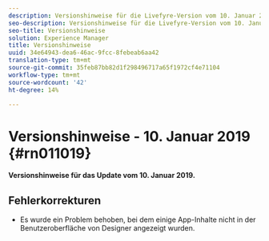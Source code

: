 ```yaml
---
description: Versionshinweise für die Livefyre-Version vom 10. Januar 2019.
seo-description: Versionshinweise für die Livefyre-Version vom 10. Januar 2019.
seo-title: Versionshinweise
solution: Experience Manager
title: Versionshinweise
uuid: 34e64943-dea6-46ac-9fcc-8febeab6aa42
translation-type: tm+mt
source-git-commit: 35feb87bb82d1f298496717a65f1972cf4e71104
workflow-type: tm+mt
source-wordcount: '42'
ht-degree: 14%

---
```



# Versionshinweise - 10. Januar 2019 {#rn011019}

**Versionshinweise für das Update vom 10. Januar 2019.**

## Fehlerkorrekturen

* Es wurde ein Problem behoben, bei dem einige App-Inhalte nicht in der Benutzeroberfläche von Designer angezeigt wurden.
